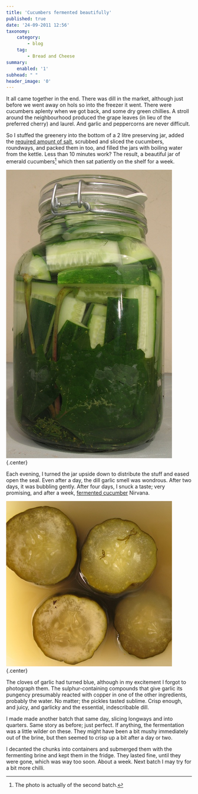 ```yaml
---
title: 'Cucumbers fermented beautifully'
published: true
date: '24-09-2011 12:56'
taxonomy:
    category:
        - blog
    tag:
        - Bread and Cheese
summary:
    enabled: '1'
subhead: " "
header_image: '0'
---
```


It all came together in the end. There was dill in the market, although just before we went away on hols so into the freezer it went. There were cucumbers aplenty when we got back, and some dry green chillies. A stroll around the neighbourhood produced the grape leaves (in lieu of the preferred cherry) and laurel. And garlic and peppercorns are never difficult.

So I stuffed the greenery into the bottom of a 2 litre preserving jar, added the [required amount of salt](https://jeremycherfas.net/blog/cucumbers-and-a-recipe-but-no-dill/), scrubbed and sliced the cucumbers, roundways, and packed them in too, and filled the jars with boiling water from the kettle. Less than 10 minutes work? The result, a beautiful jar of emerald cucumbers[^fn1] which then sat patiently on the shelf for a week.

![Cucumbers fermenting in a jar](FermentedCucumber1.jpg){.center}

Each evening, I turned the jar upside down to distribute the stuff and eased open the seal. Even after a day, the dill garlic smell was wondrous. After two days, it was bubbling gently. After four days, I snuck a taste; very promising, and after a week, [fermented cucumber](https://jeremycherfas.net/blog/wrong-about-cucumber-pickles/) Nirvana.

![Cross sections of fermented cucumbers](FermentedCucumber2.jpg){.center}

The cloves of garlic had turned blue, although in my excitement I forgot to photograph them. The sulphur-containing compounds that give garlic its pungency presumably reacted with copper in one of the other ingredients, probably the water. No matter; the pickles tasted sublime. Crisp enough, and juicy, and garlicky and the essential, indescribable dill. 

I made made another batch that same day, slicing longways and into quarters. Same story as before; just perfect. If anything, the fermentation was a little wilder on these. They might have been a bit mushy immediately out of the brine, but then seemed to crisp up a bit after a day or two.

I decanted the chunks into containers and submerged them with the fermenting brine and kept them in the fridge. They lasted fine, until they were gone, which was way too soon. About a week. Next batch I may try for a bit more chilli.

[^fn1]: The photo is actually of the second batch. 
